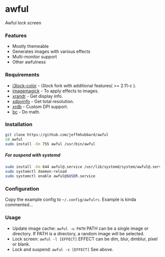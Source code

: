 # awful
Awful lock screen  

### Features
- Mostly themeable
- Generates images with various effects
- Multi-monitor support
- Other awfulness

### Requirements
- [i3lock-color](https://github.com/PandorasFox/i3lock-color) - i3lock fork with additional features( >= 2.11-c ).
- [imagemagick](https://www.imagemagick.org/script/index.php) - To apply effects to images.
- [xrandr](https://www.x.org/wiki/Projects/XRandR/) - Get display info.
- [xdpyinfo](https://www.x.org/archive/X11R7.7/doc/man/man1/xdpyinfo.1.xhtml) - Get total resolution.
- [xrdb](https://www.x.org/pub/X11R7.5/doc/man/man1/xrdb.1.html) - Custom DPI support.
- [bc](https://www.gnu.org/software/bc/) - Do math.

### Installation
```sh
git clone https://github.com/jeffmhubbard/awful
cd awful
sudo install -Dm 755 awful /usr/bin/awful
```

##### For suspend with systemd
```sh
sudo install -Dm 644 awful@.service /usr/lib/systemd/system/awful@.service
sudo systemctl daemon-reload
sudo systemctl enable awful@$USER.service
```

### Configuration
Copy the example config to `~/.config/awfulrc`. Example is kinda commented...  

### Usage
- Update image cache: `awful -u PATH` PATH can be a single image or directory. If PATH is a directory, a random image will be selected.  
- Lock screen: `awful -l [EFFECT]` EFFECT can be dim, blur, dimblur, pixel or blank.  
- Lock and suspend: `awful -s [EFFECT]` See above.  

